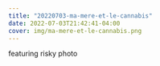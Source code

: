 ```yaml
---
title: "20220703-ma-mere-et-le-cannabis"
date: 2022-07-03T21:42:41-04:00
cover: img/ma-mere-et-le-cannabis.png
---
```


featuring risky photo
